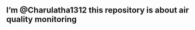 I’m @Charulatha1312
this repository is about air quality monitoring 
- 

<!---
Charulatha1312/Charulatha1312 is a ✨ special ✨ repository because its `README.md` (this file) appears on your GitHub profile.
You can click the Preview link to take a look at your changes.
--->
